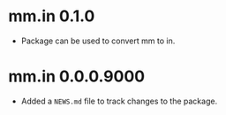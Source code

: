 # mm.in 0.1.0

* Package can be used to convert mm to in.

# mm.in 0.0.0.9000

* Added a `NEWS.md` file to track changes to the package.
